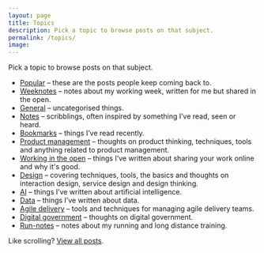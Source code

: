 ```yaml
---
layout: page
title: Topics
description: Pick a topic to browse posts on that subject.
permalink: /topics/
image:
---
```


<p>Pick a topic to browse posts on that subject.</P>

<ul>
  <li><a href="{{ '/tag/popular' | relative_url }}" onclick="window.fathom.trackGoal('2BZPIKXH', 0);">Popular</a> – these are the posts people keep coming back to.</li>
  <li><a href="{{ '/tag/weeknotes' | relative_url }}" onclick="window.fathom.trackGoal('MMCPXUNN', 0);">Weeknotes</a> – notes about my working week, written for me but shared in the open.</li>
  <li><a href="{{ '/tag/general' | relative_url }}" onclick="window.fathom.trackGoal('P17V1HFB', 0);">General</a> – uncategorised things.</li>
  <li><a href="{{ '/tag/notes' | relative_url }}" onclick="window.fathom.trackGoal('ONHPPO2J', 0);">Notes</a> – scribblings, often inspired by something I’ve read, seen or heard.</li>
  <li><a href="{{ '/tag/bookmarks' | relative_url }}" onclick="window.fathom.trackGoal('CG5AQEVD', 0);">Bookmarks</a> – things I’ve read recently.</li>
  <li><a href="{{ '/tag/product-management' | relative_url }}" onclick="window.fathom.trackGoal('J7RMFDS8', 0);">Product management</a> – thoughts on product thinking, techniques, tools and anything related to product management.</li>
  <li><a href="{{ '/tag/working-in-the-open' | relative_url }}" onclick="window.fathom.trackGoal('JMNWR3G8', 0);">Working in the open</a> – things I’ve written about sharing your work online and why it's good.</li>
  <li><a href="{{ '/tag/design' | relative_url }}" onclick="window.fathom.trackGoal('U5YYUK14', 0);">Design</a> – covering techniques, tools, the basics and thoughts on interaction design, service design and design thinking.</li>
    <li><a href="{{ '/tag/artificial-intelligence' | relative_url }}" onclick="window.fathom.trackEvent('Tag > AI', 0);">AI</a> – things I’ve written about artificial intelligence.</li>
  <li><a href="{{ '/tag/data' | relative_url }}" onclick="window.fathom.trackGoal('SYULHBL2', 0);">Data</a> – things I’ve written about data.</li>
  <li><a href="{{ '/tag/agile-delivery' | relative_url }}" onclick="window.fathom.trackGoal('PM67KKSQ', 0);">Agile delivery</a> – tools and techniques for managing agile delivery teams.</li>
  <li><a href="{{ '/tag/digital-government' | relative_url }}" onclick="window.fathom.trackGoal('HJABZYYL', 0);">Digital government</a> – thoughts on digital government.</li>
  <li><a href="{{ '/tag/run-notes' | relative_url }}" onclick="window.fathom.trackGoal('G50875J5', 0);">Run-notes</a> – notes about my running and long distance training.</li>
</ul>

<p>Like scrolling? <a href="{{ '/all' | relative_url }}" onclick="fathom.trackEvent('View all posts');">View all posts</a>.</p>